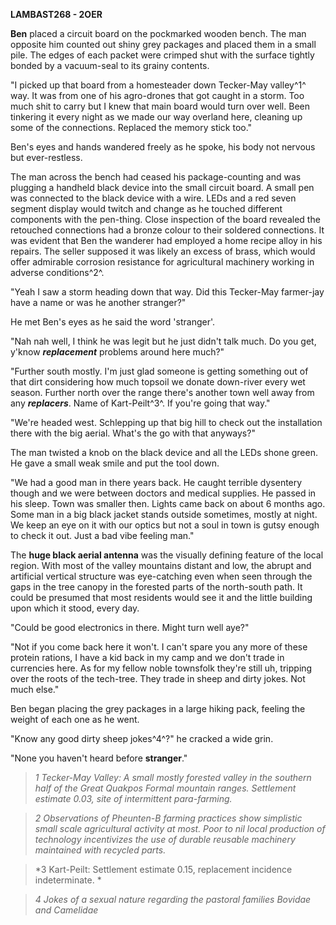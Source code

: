 **LAMBAST268 - 2OER**

**Ben** placed a circuit board on the pockmarked wooden bench. The man
opposite him counted out shiny grey packages and placed them in a small
pile. The edges of each packet were crimped shut with the surface
tightly bonded by a vacuum-seal to its grainy contents.

"I picked up that board from a homesteader down Tecker-May valley^1^
way. It was from one of his agro-drones that got caught in a storm. Too
much shit to carry but I knew that main board would turn over well. Been
tinkering it every night as we made our way overland here, cleaning up
some of the connections. Replaced the memory stick too."

Ben's eyes and hands wandered freely as he spoke, his body not nervous
but ever-restless.

The man across the bench had ceased his package-counting and was
plugging a handheld black device into the small circuit board. A small
pen was connected to the black device with a wire. LEDs and a red seven
segment display would twitch and change as he touched different
components with the pen-thing. Close inspection of the board revealed
the retouched connections had a bronze colour to their soldered
connections. It was evident that Ben the wanderer had employed a home
recipe alloy in his repairs. The seller supposed it was likely an excess
of brass, which would offer admirable corrosion resistance for
agricultural machinery working in adverse conditions^2^.

"Yeah I saw a storm heading down that way. Did this Tecker-May
farmer-jay have a name or was he another stranger?"

He met Ben's eyes as he said the word 'stranger'.

"Nah nah well, I think he was legit but he just didn't talk much. Do you
get, y'know ***replacement*** problems around here much?"

"Further south mostly. I'm just glad someone is getting something out of
that dirt considering how much topsoil we donate down-river every wet
season. Further north over the range there's another town well away from
any ***replacers***. Name of Kart-Peilt^3^. If you're going that way."

"We're headed west. Schlepping up that big hill to check out the
installation there with the big aerial. What's the go with that
anyways?"

The man twisted a knob on the black device and all the LEDs shone green.
He gave a small weak smile and put the tool down.

"We had a good man in there years back. He caught terrible dysentery
though and we were between doctors and medical supplies. He passed in
his sleep. Town was smaller then. Lights came back on about 6 months
ago. Some man in a big black jacket stands outside sometimes, mostly at
night. We keep an eye on it with our optics but not a soul in town is
gutsy enough to check it out. Just a bad vibe feeling man."

The **huge black aerial antenna** was the visually defining feature of
the local region. With most of the valley mountains distant and low, the
abrupt and artificial vertical structure was eye-catching even when seen
through the gaps in the tree canopy in the forested parts of the
north-south path. It could be presumed that most residents would see it
and the little building upon which it stood, every day.

"Could be good electronics in there. Might turn well aye?"

"Not if you come back here it won't. I can't spare you any more of these
protein rations, I have a kid back in my camp and we don't trade in
currencies here. As for my fellow noble townsfolk they're still uh,
tripping over the roots of the tech-tree. They trade in sheep and dirty
jokes. Not much else."

Ben began placing the grey packages in a large hiking pack, feeling the
weight of each one as he went.

"Know any good dirty sheep jokes^4^?" he cracked a wide grin.

"None you haven't heard before **stranger**."

>*1 Tecker-May Valley: A small mostly forested valley in the southern
half of the Great Quakpos Formal mountain ranges. Settlement estimate
0.03, site of intermittent para-farming.*

>*2 Observations of Pheunten-B farming practices show simplistic small
scale agricultural activity at most. Poor to nil local production of
technology incentivizes the use of durable reusable machinery maintained
with recycled parts.*

>*3 Kart-Peilt: Settlement estimate 0.15, replacement incidence
indeterminate. *

>*4 Jokes of a sexual nature regarding the pastoral families Bovidae and
Camelidae*